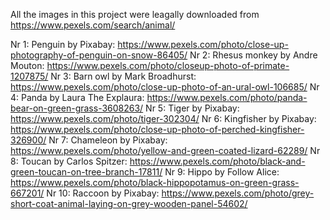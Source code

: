 All the images in this project were leagally downloaded from https://www.pexels.com/search/animal/

Nr 1: Penguin by Pixabay: https://www.pexels.com/photo/close-up-photography-of-penguin-on-snow-86405/ 
Nr 2: Rhesus monkey by Andre Mouton: https://www.pexels.com/photo/closeup-photo-of-primate-1207875/
Nr 3: Barn owl by Mark Broadhurst: https://www.pexels.com/photo/close-up-photo-of-an-ural-owl-106685/
Nr 4: Panda by Laura The Explaura: https://www.pexels.com/photo/panda-bear-on-green-grass-3608263/
Nr 5: Tiger by Pixabay: https://www.pexels.com/photo/tiger-302304/
Nr 6: Kingfisher by Pixabay: https://www.pexels.com/photo/close-up-photo-of-perched-kingfisher-326900/ 
Nr 7: Chameleon by Pixabay: https://www.pexels.com/photo/yellow-and-green-coated-lizard-62289/
Nr 8: Toucan by Carlos Spitzer: https://www.pexels.com/photo/black-and-green-toucan-on-tree-branch-17811/
Nr 9: Hippo by Follow Alice: https://www.pexels.com/photo/black-hippopotamus-on-green-grass-667201/
Nr 10: Raccoon by Pixabay: https://www.pexels.com/photo/grey-short-coat-animal-laying-on-grey-wooden-panel-54602/